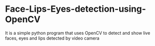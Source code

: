 # Face-Lips-Eyes-detection-using-OpenCV
It is a simple python program that uses OpenCV to detect and show live faces, eyes and lips detected by video camera
